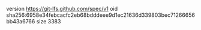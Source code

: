 version https://git-lfs.github.com/spec/v1
oid sha256:6958e34febcacfc2eb68bdddeee9d1ec21636d339803bec71266656bb43a6766
size 3383
